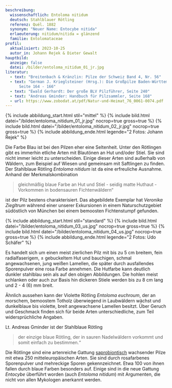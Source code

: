 ```yaml
---
beschreibung:
  wissenschaftlich: Entoloma nitidum
  deutsch: Stahlblauer Rötling
  referenz: Quél. 1882
  synonym: "Neuer Name: Entocybe nitida"
  erlaeuterung: nitidum/nitida = glänzend
  familie: Entolomataceae
profil:
  aktualisiert: 2023-10-25
  autor_in: Johann Rejek & Dieter Gewalt
hauptbild:
  anzeige: false
  datei: /bilder/entoloma_nitidum_01_jr.jpg
literatur:
  - text: "Breitenbach & Kränzlin: Pilze der Schweiz Band 4, Nr. 56"
  - text: "German J. Krieglsteiner (Hrsg.): Die Großpilze Baden-Württembergs Band 4
      Seite 164 - 166"
  - text: "Ewald Gerhardt: Der große BLV Pilzführer, Seite 240"
  - text: "Andreas Gminder: Handbuch für Pilzsammler, Seite 168"
  - url: https://www.zobodat.at/pdf/Natur-und-Heimat_76_0061-0074.pdf
---
```

{% include abbildung_start.html stil="mittel" %}
{% include bild.html datei="/bilder/entoloma_nitidum_01_jr.jpg" nocrop=true gross=true %}
{% include bild.html datei="/bilder/entoloma_nitidum_02_jr.jpg" nocrop=true gross=true %}
{% include abbildung_ende.html legende="2 Fotos: Johann Rejek" %}

Die Farbe Blau ist bei den Pilzen eher eine Seltenheit. Unter den Rötlingen gibt es immerhin etliche Arten mit Blautönen an Hut und/oder Stiel. Sie sind nicht immer leicht zu unterscheiden. Einige dieser Arten sind außerhalb von Wäldern, zum Beispiel auf Wiesen und gemeinsam mit Saftlingen zu finden. Der Stahlblaue Rötling *Entoloma nitidum* ist da eine erfreuliche Ausnahme. Anhand der Merkmalskombination 

> gleichmäßig blaue Farbe an Hut und Stiel - seidig matte Huthaut - Vorkommen in bodensauren Fichtenwäldern“

ist der Pilz bestens charakterisiert. Das abgebildete Exemplar hat *Veronika Ziegltrum* während einer unserer Exkursionen in einem Naturschutzgebiet südöstlich von München bei einem bemoosten Fichtenstumpf gefunden.

{% include abbildung_start.html stil="standard" %}
{% include bild.html datei="/bilder/entoloma_nitidum_03_us.jpg" nocrop=true gross=true %}
{% include bild.html datei="/bilder/entoloma_nitidum_04_us.jpg" nocrop=true gross=true %}
{% include abbildung_ende.html legende="2 Fotos: Udo Schäfer" %}

Es handelt sich um einen meist zierlichen Pilz mit bis zu 5 cm breitem, fein radialfaserigem, ± gebuckeltem Hut und bauchigen, schmal angewachsenen, jung weißen Lamellen, die später durch ausfallendes Sporenpulver eine rosa Farbe annehmen. Die Hutfarbe kann deutlich dunkler stahlblau sein als auf den obigen Abbildungen. Die hohlen meist schlanken oder auch zur Basis hin dickeren Stiele werden bis zu 8 cm lang und 2 - 4 (6) mm breit.

Ähnlich  aussehen kann der Violette Rötling *Entoloma euchroum*, der an morschem, bemoostem Totholz überwiegend in Laubwäldern wächst und dunkelblaue bis violette, breit angewachsene Lamellen besitzt. Über Geruch und Geschmack finden sich für beide Arten unterschiedliche, zum Teil widersprüchliche Angaben.

Lt. Andreas Gminder ist der Stahlblaue Rötling

> der einzige blaue Rötling, der in sauren Nadelwäldern vorkommt und somit einfach zu bestimmen.“

Die Rötlinge sind eine artenreiche Gattung [saprobiontisch](saprobiontisch "Glossar") wachsender Pilze mit etwa 250 mitteleuropäischen Arten. Sie sind durch rosafarbenes Sporenpulver und mehreckige Sporen gekennzeichnet. Etwa 100 von ihnen fallen durch blaue Farben besonders auf. Einige sind in die neue Gattung *Entocybe* überführt worden (auch *Entoloma nitidum*) mit Argumenten, die nicht von allen Mykologen anerkannt werden.